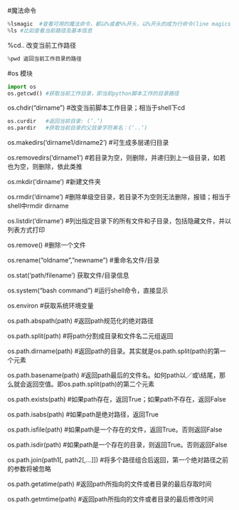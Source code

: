 #魔法命令
```python
%lsmagic  #查看可用的魔法命令，都以%或者%%开头，以%开头的成为行命令(line magics)，%%开头的称为单元命令(cell magics)
%ls #比如查看当前路径及基本信息
```
%cd.. 改变当前工作路径
```python
%pwd 返回当前工作目录的路径
```
#os 模块
```python
import os
os.getcwd() #获取当前工作目录，即当前python脚本工作的目录路径
```
os.chdir(“dirname”) #改变当前脚本工作目录；相当于shell下cd
```python
os.curdir   #返回当前目录: (‘.’)
os.pardir   #获取当前目录的父目录字符串名：(‘..’)
```
os.makedirs(‘dirname1/dirname2’)    #可生成多层递归目录

os.removedirs(‘dirname1’)   #若目录为空，则删除，并递归到上一级目录，如若也为空，则删除，依此类推

os.mkdir(‘dirname’) #新建文件夹

os.rmdir(‘dirname’) #删除单级空目录，若目录不为空则无法删除，报错；相当于shell中rmdir dirname

os.listdir(‘dirname’)   #列出指定目录下的所有文件和子目录，包括隐藏文件，并以列表方式打印

os.remove() #删除一个文件

os.rename(“oldname”,”newname”)  #重命名文件/目录

os.stat(‘path/filename’)    获取文件/目录信息

os.system(“bash command”)   #运行shell命令，直接显示

os.environ  #获取系统环境变量

os.path.abspath(path)   #返回path规范化的绝对路径

os.path.split(path) #将path分割成目录和文件名二元组返回

os.path.dirname(path)   #返回path的目录。其实就是os.path.split(path)的第一个元素

os.path.basename(path)  #返回path最后的文件名。如何path以／或\结尾，那么就会返回空值。即os.path.split(path)的第二个元素

os.path.exists(path)    #如果path存在，返回True；如果path不存在，返回False

os.path.isabs(path) #如果path是绝对路径，返回True

os.path.isfile(path)    #如果path是一个存在的文件，返回True。否则返回False

os.path.isdir(path) #如果path是一个存在的目录，则返回True。否则返回False

os.path.join(path1[, path2[,…]])    #将多个路径组合后返回，第一个绝对路径之前的参数将被忽略

os.path.getatime(path)  #返回path所指向的文件或者目录的最后存取时间

os.path.getmtime(path)  #返回path所指向的文件或者目录的最后修改时间